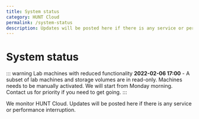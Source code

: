 ```yaml
---
title: System status
category: HUNT Cloud
permalink: /system-status
description: Updates will be posted here if there is any service or performance interruption.
---
```


# System status


::: warning Lab machines with reduced functionality
**2022-02-06 17:00** - A subset of lab machines and storage volumes are in read-only. Machines needs to be manually activated. We will start from Monday morning. Contact us for priority if you need to get going.
:::



<!--

::: tip All systems
Operational.
:::


# Colors

- Green = operational.
- Yellow = reduced performance.
- Red = some or all services are inaccessible.

# Example statement

Reduced performance reported. We are investigating. Next update expected 14:30.


# Statement construction

1. State what's reported, such as
   - Reduced performance reported.
   - Inaccessible labs reported.
   - Connection difficulties reported.

2. State what we are doing, such as
   - We are investigating.
   - We will start to investigate first thing in the morning.

3. State next expected info update, such as
   - Next update expected (e.g. 30 min after statement)

# Color example: GREEN

::: tip All systems
Operational
:::

# Color example: ORANGE

::: warning All systems
**2020-00-00 22:46** - Reduced performance reported. We are investigating. Next update expected 23:30.
:::

# Color example: RED

::: danger Lab access
**2020-00-00 22:46** - Some labs are inaccsessible. We are investigating. Next update expected 23:30.
:::

::: danger All systems
Shut off.
:::

-->

We monitor HUNT Cloud. Updates will be posted here if there is any service or performance interruption.

